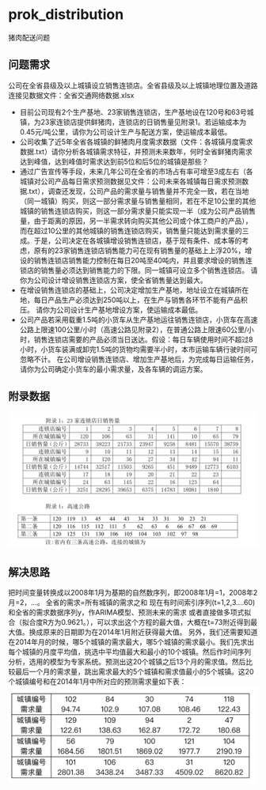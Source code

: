 # prok_distribution
猪肉配送问题
## 问题需求
公司在全省县级及以上城镇设立销售连锁店。全省县级及以上城镇地理位置及道路连接见数据文件：全省交通网络数据.xlsx
* 目前公司现有2个生产基地、23家销售连锁店，生产基地设在120号和63号城镇，为23家连锁店提供鲜猪肉，连锁店的日销售量见附录1。若运输成本为0.45元/吨公里，请你为公司设计生产与配送方案，使运输成本最低。
* 公司收集了近5年全省各城镇的鲜猪肉月度需求数据（文件：各城镇月度需求数据.txt）请你分析各城镇需求特征，并预测未来数年，何时全省鲜猪肉需求达到峰值，达到峰值时需求达到前5位和后5位的城镇是那些？
* 通过广告宣传等手段，未来几年公司在全省的市场占有率可增至3成左右（各城镇对公司产品每日需求预测数据见文件：公司未来各城镇每日需求预测数据.txt），调查还发现，公司产品的需求量与销售量并不完全一致，若在当地（同一城镇）购买，则这一部分需求量与销售量相同，若在不足10公里的其他城镇的销售连锁店购买，则这一部分需求量只能实现一半（成为公司产品销售量，由于距离的原因，另一半需求转向购买其他公司或个体工商户的产品），而在超过10公里的其他城镇的销售连锁店购买，销售量只能达到需求量的三成。于是，公司决定在各城镇增设销售连锁店，基于现有条件、成本等的考虑，原有的23家销售连锁店销售能力可在现有销售量的基础上上浮20%，增设的销售连锁店销售能力控制在每日20吨至40吨内，并且要求增设的销售连锁店的销售量必须达到销售能力的下限。同一城镇可设立多个销售连锁店。
请你为公司设计增设销售连锁店方案，使全省销售量达到最大。
* 在增设销售连锁店的基础上，公司决定增加生产基地，地址设立在城镇所在地，每日产品生产必须达到250吨以上，在生产与销售各环节不能有产品积压。
请你为公司设计生产基地增设方案，使运输成本最低。
* 公司产品若采用载重1.5吨的小货车从生产基地运往销售连锁店，小货车在高速公路上限速100公里/小时（高速公路见附录2），在普通公路上限速60公里/小时，销售连锁店需要的产品必须当日送达。假设：每日车辆使用时间不超过8小时，小货车装满或卸完1.5吨的货物均需要半小时，本市运输车辆行驶时间可忽略不计。
在公司增设销售连锁店、增加生产基地后，为完成每日运输任务，请你为公司确定小货车的最小需求量，及各车辆的调运方案。

## 附录数据
![image](https://github.com/Aplicity/prok_distribution/blob/master/images/appendix_data_01.png)

## 解决思路
把时间变量转换成以2008年1月为基期的自然数序列，即2008年1月=1，2008年2月=2，…。
全省的需求=所有城镇的需求之和
现在有时间索引序列(t=1,2,3….60)和全省的需求数据序列y，作ARIMA模型、预测未来的需求
或者直接做多项式拟合（拟合度R方为0.9621。），可以求出这个方程的最大值，大概在t=73附近得到最大值。换成原来的日期即为在2014年1月附近获得最大值。
另外，我们还需要知道在2014年月的时候，哪5个城镇的需求最大，哪5个城镇的需求最小。我们先求出每个城镇的月度平均值，挑选中平均值最大和最小的10个城镇。然后作时间序列分析，选用的模型为专家系统。预测出这20个城镇之后13个月的需求值。然后比较最后一个月的需求量，跳出需求最大的5个城镇和需求值最小的5个城镇。这20个城镇编号和在2014年1月中所对应的预测需求量如下表：
![image](https://github.com/Aplicity/prok_distribution/blob/master/images/result_image_01.png)




